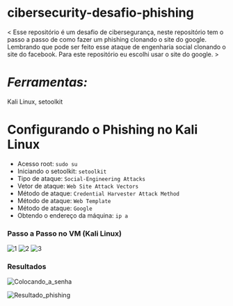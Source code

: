 # cibersecurity-desafio-phishing
< Esse repositório é um desafio de cibersegurança, neste repositório tem o passo a passo de como fazer um phishing clonando o site do google. Lembrando que pode ser feito esse ataque de engenharia social clonando o site do facebook. Para este repositório eu escolhi usar o site do google. >

# *Ferramentas:*
Kali Linux,
setoolkit

# Configurando o Phishing no Kali Linux

- Acesso root: ``` sudo su ```
- Iniciando o setoolkit: ``` setoolkit ```
- Tipo de ataque: ``` Social-Engineering Attacks ```
- Vetor de ataque: ``` Web Site Attack Vectors ```
- Método de ataque: ```Credential Harvester Attack Method ```
- Método de ataque: ``` Web Template ```
- Método de ataque: ``` Google ```
- Obtendo o endereço da máquina: ``` ip a ```

### Passo a Passo no VM (Kali Linux)
![1](https://github.com/user-attachments/assets/ce845002-9e62-44aa-8a96-6be581ab9670)
![2](https://github.com/user-attachments/assets/65f44b98-f677-4557-b3a2-32936f13d08e)
![3](https://github.com/user-attachments/assets/649032f4-c330-4169-bdeb-d4cd3a63ba36)






### Resultados
![Colocando_a_senha](https://github.com/user-attachments/assets/04f59ba8-01b8-4158-902f-7ce4d1cf02fa)

![Resultado_phishing](https://github.com/user-attachments/assets/ed6f9bde-fc89-469c-b945-b42262481444)


